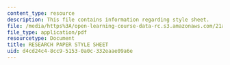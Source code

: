 ```yaml
---
content_type: resource
description: This file contains information regarding style sheet.
file: /media/https%3A/open-learning-course-data-rc.s3.amazonaws.com/21a-801j-cross-cultural-investigations-technology-and-development-fall-2012/d4cd24c48cc951530a0c332eaae09a6e_MIT21A_801JF12_styleShee.pdf
file_type: application/pdf
resourcetype: Document
title: RESEARCH PAPER STYLE SHEET
uid: d4cd24c4-8cc9-5153-0a0c-332eaae09a6e
---
```

